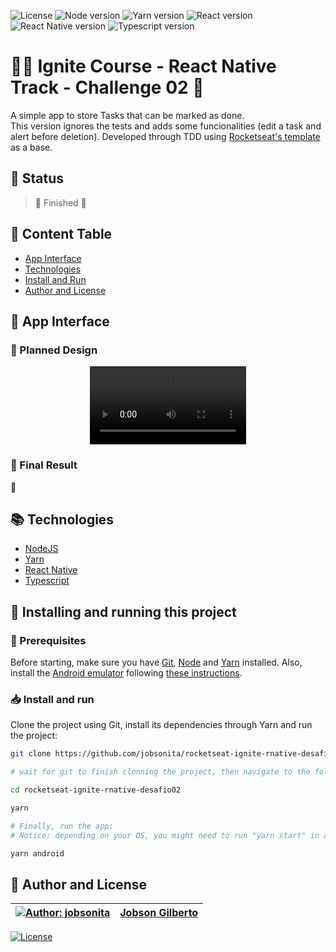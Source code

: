 ![License](https://img.shields.io/github/license/jobsonita/rocketseat-ignite-rnative-desafio02?color=blue)
![Node version](https://img.shields.io/badge/node-v14.18.0-brightgreen)
![Yarn version](https://img.shields.io/badge/yarn-v1.22.15-brightgreen)
![React version](https://img.shields.io/badge/react-17.0.1-blue)
![React Native version](https://img.shields.io/badge/react--native-0.64.2-blue)
![Typescript version](https://img.shields.io/badge/typescript-^4.3.5-lightgrey)

# :rocket::seat: Ignite Course - React Native Track - Challenge 02 :iphone:

A simple app to store Tasks that can be marked as done.  
This version ignores the tests and adds some funcionalities (edit a task and alert before deletion).
Developed through TDD using [Rocketseat's template](https://github.com/rocketseat-education/ignite-template-react-native-todos) as a base.

## :hammer: Status

> :construction: Finished :wrench:

## :bookmark: Content Table
<!--ts-->
  * [App Interface](#newspaper-app-interface)
  * [Technologies](#books-technologies)
  * [Install and Run](#calling-installing-and-running-this-project)
  * [Author and License](#memo-author-and-license)
<!--te-->

## :newspaper: App Interface
### :iphone: Planned Design

<p align="center"><video alt="Planned design provided by Rocketseat" src="https://i.imgur.com/uEne5Vg.mp4" width="250px" controls autoplay/></p>

### :tada: Final Result

:construction:
<!--<p align="center"><img alt="Final design for the app" title="Final design for the app" src="https://i.imgur.com/16eFNRH.png" width="250px"/></p>-->

## :books: Technologies

- [NodeJS](https://nodejs.org/en/)
- [Yarn](https://yarnpkg.com/)
- [React Native](https://reactnative.dev/)
- [Typescript](https://www.typescriptlang.org/)

## :calling: Installing and running this project

### :wrench: Prerequisites

Before starting, make sure you have [Git](https://git-scm.com/), [Node](https://nodejs.org/en/) and [Yarn](https://yarnpkg.com/) installed. Also, install the [Android emulator](https://developer.android.com/studio/) following [these instructions](https://react-native.rocketseat.dev/android/emulador/).

### :inbox_tray: Install and run

Clone the project using Git, install its dependencies through Yarn and run the project:

```bash
git clone https://github.com/jobsonita/rocketseat-ignite-rnative-desafio02.git

# wait for git to finish clonning the project, then navigate to the folder and install the dependencies:

cd rocketseat-ignite-rnative-desafio02

yarn

# Finally, run the app:
# Notice: depending on your OS, you might need to run "yarn start" in a separate terminal in order to open the communication with the emulator.

yarn android
```

## :memo: Author and License

[![Author: jobsonita](https://avatars.githubusercontent.com/u/1463583?s=48&v=4)](https://github.com/jobsonita/jobsonita) | [Jobson Gilberto](https://github.com/jobsonita/jobsonita)
-|-

[![License](https://img.shields.io/github/license/jobsonita/rocketseat-ignite-rnative-desafio02)](LICENSE)
